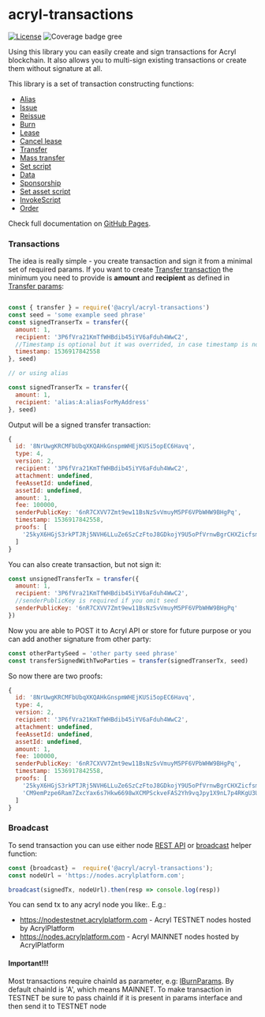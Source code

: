 # acryl-transactions

[![License][license-image]][license-url] ![Coverage badge gree][coverage-badge-green]

[license-url]: https://opensource.org/licenses/MIT
[license-image]: https://img.shields.io/npm/l/make-coverage-badge.svg
[coverage-badge-green]:https://img.shields.io/badge/Coverage-98.77%25-brightgreen.svg

Using this library you can easily create and sign transactions for Acryl blockchain.
It also allows you to multi-sign existing transactions or create them without signature at all.

This library is a set of transaction constructing functions:
* [Alias](https://acrylplatform.github.io/acryl-transactions/globals.html#alias)
* [Issue](https://acrylplatform.github.io/acryl-transactions/globals.html#issue)
* [Reissue](https://acrylplatform.github.io/acryl-transactions/globals.html#reissue)
* [Burn](https://acrylplatform.github.io/acryl-transactions/globals.html#burn)
* [Lease](https://acrylplatform.github.io/acryl-transactions/globals.html#lease)
* [Cancel lease](https://acrylplatform.github.io/acryl-transactions/globals.html#cancellease)
* [Transfer](https://acrylplatform.github.io/acryl-transactions/globals.html#transfer)
* [Mass transfer](https://acrylplatform.github.io/acryl-transactions/globals.html#masstransfer)
* [Set script](https://acrylplatform.github.io/acryl-transactions/globals.html#setscript)
* [Data](https://acrylplatform.github.io/acryl-transactions/globals.html#data)
* [Sponsorship](https://acrylplatform.github.io/acryl-transactions/globals.html#sponsorship)
* [Set asset script](https://acrylplatform.github.io/acryl-transactions/globals.html#setassetscript)
* [InvokeScript](https://acrylplatform.github.io/acryl-transactions/globals.html#invokescript)
* [Order](https://acrylplatform.github.io/acryl-transactions/globals.html#order)

Check full documentation on [GitHub Pages](https://acrylplatform.github.io/acryl-transactions/index.html).

### Transactions

The idea is really simple - you create transaction and sign it from a minimal set of required params.
If you want to create [Transfer transaction](https://acrylplatform.github.io/acryl-transactions/interfaces/itransfertransaction.html) the minimum you need to provide is **amount** and **recipient** as defined in [Transfer params](https://acrylplatform.github.io/acryl-transactions/interfaces/itransferparams.html):
```js

const { transfer } = require('@acryl/acryl-transactions')
const seed = 'some example seed phrase'
const signedTranserTx = transfer({ 
  amount: 1,
  recipient: '3P6fVra21KmTfWHBdib45iYV6aFduh4WwC2',
  //Timestamp is optional but it was overrided, in case timestamp is not provided it will fallback to Date.now(). You can set any oftional params yourself. go check full docs
  timestamp: 1536917842558 
}, seed)

// or using alias

const signedTranserTx = transfer({ 
  amount: 1,
  recipient: 'alias:A:aliasForMyAddress'
}, seed)
```

Output will be a signed transfer transaction:
```js
{
  id: '8NrUwgKRCMFbUbqXKQAHkGnspmWHEjKUSi5opEC6Havq',
  type: 4,
  version: 2,
  recipient: '3P6fVra21KmTfWHBdib45iYV6aFduh4WwC2',
  attachment: undefined,
  feeAssetId: undefined,
  assetId: undefined,
  amount: 1,
  fee: 100000,
  senderPublicKey: '6nR7CXVV7Zmt9ew11BsNzSvVmuyM5PF6VPbWHW9BHgPq',
  timestamp: 1536917842558,
  proofs: [
    '25kyX6HGjS3rkPTJRj5NVH6LLuZe6SzCzFtoJ8GDkojY9U5oPfVrnwBgrCHXZicfsmLthPUjTrfT9TQL2ciYrPGE'
  ]
}
```

You can also create transaction, but not sign it:
```javascript
const unsignedTransferTx = transfer({ 
  amount: 1,
  recipient: '3P6fVra21KmTfWHBdib45iYV6aFduh4WwC2',
  //senderPublicKey is required if you omit seed
  senderPublicKey: '6nR7CXVV7Zmt9ew11BsNzSvVmuyM5PF6VPbWHW9BHgPq' 
})
```

Now you are able to POST it to Acryl API or store for future purpose or you can add another signature from other party:
```js
const otherPartySeed = 'other party seed phrase'
const transferSignedWithTwoParties = transfer(signedTranserTx, seed)
```

So now there are two proofs:
```js
{
  id: '8NrUwgKRCMFbUbqXKQAHkGnspmWHEjKUSi5opEC6Havq',
  type: 4,
  version: 2,
  recipient: '3P6fVra21KmTfWHBdib45iYV6aFduh4WwC2',
  attachment: undefined,
  feeAssetId: undefined,
  assetId: undefined,
  amount: 1,
  fee: 100000,
  senderPublicKey: '6nR7CXVV7Zmt9ew11BsNzSvVmuyM5PF6VPbWHW9BHgPq',
  timestamp: 1536917842558,
  proofs: [
    '25kyX6HGjS3rkPTJRj5NVH6LLuZe6SzCzFtoJ8GDkojY9U5oPfVrnwBgrCHXZicfsmLthPUjTrfT9TQL2ciYrPGE',
    'CM9emPzpe6Ram7ZxcYax6s7Hkw6698wXCMPSckveFAS2Yh9vqJpy1X9nL7p4RKgU3UEa8c9RGXfUK6mFFq4dL9z'
  ]
}
```

### Broadcast
To send transaction you can use either node [REST API](https://nodes.acrylplatform.com/api-docs/index.html#!/transactions/broadcast) or [broadcast](https://acrylplatform.github.io/acryl-transactions/globals.html#broadcast) helper function:
```javascript
const {broadcast} =  require('@acryl/acryl-transactions');
const nodeUrl = 'https://nodes.acrylplatform.com';

broadcast(signedTx, nodeUrl).then(resp => console.log(resp))
```
You can send tx to any acryl node you like:. E.g.:
* https://nodestestnet.acrylplatform.com - Acryl TESTNET nodes hosted by AcrylPlatform
* https://nodes.acrylplatform.com - Acryl MAINNET nodes hosted by AcrylPlatform
#### Important!!!
Most transactions require chainId as parameter, e.g: [IBurnParams](https://acrylplatform.github.io/acryl-transactions/interfaces/iburnparams.html). By default chainId is 'A', which means MAINNET. To make transaction in TESTNET be sure to pass chainId if it is present in params interface and then send it to TESTNET node

